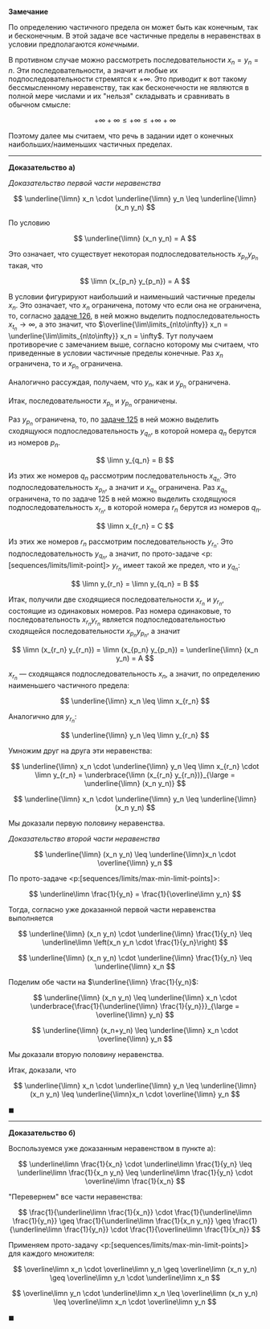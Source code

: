 **Замечание**

По определению частичного предела он может быть как конечным, так и бесконечным.
В этой задаче все частичные пределы в неравенствах в условии предполагаются *конечными*.

В противном случае можно рассмотреть последовательности $x_n = y_n = n$. Эти последовательности, а значит и любые их подпоследовательности стремятся к $+\infty$.
Это приводит к вот такому бессмысленному неравенству, так как бесконечности не являются в полной мере числами и их "нельзя" складывать и сравнивать в обычном смысле:

$$ +\infty +\infty \leq +\infty \leq +\infty +\infty $$

Поэтому далее мы считаем, что речь в задании идет о конечных наибольших/наименьших частичных пределах.

---

**Доказательство а)**

*Доказательство первой части неравенства*

$$ \underline{\limn} x_n \cdot \underline{\limn} y_n \leq \underline{\limn} (x_n y_n) $$

По условию

$$ \underline{\limn} (x_n y_n) = A $$

Это означает, что существует некоторая подпоследовательность $x_{p_n} y_{p_n}$ такая, что

$$ \limn (x_{p_n} y_{p_n}) = A $$

В условии фигурируют наибольший и наименьший частичные пределы $x_n$. Это означает, что $x_n$ ограничена, потому что если она не ограничена, то, согласно [задаче 126](/tasks/126), в ней можно выделить
подпоследовательность $x_{t_n}\to\infty$, а это значит, что $\overline{\lim\limits_{n\to\infty}} x_n = \underline{\lim\limits_{n\to\infty}} x_n = \infty$. Тут получаем противоречие с замечанием выше, согласно которому мы считаем, что приведенные в условии частичные пределы конечные. Раз $x_n$ ограничена, то и $x_{p_n}$ ограничена.

Аналогично рассуждая, получаем, что $y_n$, как и $y_{p_n}$ ограничена.

Итак, последовательности $x_{p_n}$ и $y_{p_n}$ ограничены.

Раз $y_{p_n}$ ограничена, то, по [задаче 125](/tasks/125) в ней можно выделить сходящуюся подпоследовательность $y_{q_n}$, в которой номера $q_n$ берутся из номеров $p_n$.

$$ \limn y_{q_n} = B $$

Из этих же номеров $q_n$ рассмотрим последовательность $x_{q_n}$. Это подпоследовательность $x_{p_n}$, а значит и $x_{q_n}$ ограничена. Раз $x_{q_n}$ ограничена, то по задаче 125 в ней можно выделить сходящуюся
подпоследовательность $x_{r_n}$, в которой номера $r_n$ берутся из номеров $q_n$.

$$ \limn x_{r_n} = C $$

Из этих же номеров $r_n$ рассмотрим последовательность $y_{r_n}$. Это подпоследовательность $y_{q_n}$, а значит, по прото-задаче <p:[sequences/limits/limit-point]> $y_{r_n}$ имеет такой же предел, что и $y_{q_n}$:

$$ \limn y_{r_n} = \limn y_{q_n} = B $$

Итак, получили две сходящиеся последовательности $x_{r_n}$ и $y_{r_n}$, состоящие из одинаковых номеров. Раз номера одинаковые, то последовательность $x_{r_n} y_{r_n}$ является подпоследовательностью сходящейся
последовательности $x_{p_n} y_{p_n}$, а значит

$$ \limn (x_{r_n} y_{r_n}) = \limn (x_{p_n} y_{p_n}) = \underline{\limn} (x_n y_n) = A $$

$x_{r_n}$ — сходящаяся подпоследовательность $x_n$, а значит, по определению наименьшего частичного предела:

$$ \underline{\limn} x_n \leq \limn x_{r_n} $$

Аналогично для $y_{r_n}$:

$$ \underline{\limn} y_n \leq \limn y_{r_n} $$

Умножим друг на друга эти неравенства:

$$ \underline{\limn} x_n \cdot \underline{\limn} y_n \leq \limn x_{r_n} \cdot \limn y_{r_n} = \underbrace{\limn (x_{r_n} y_{r_n})}_{\large = \underline{\limn} (x_n y_n)} $$

$$ \underline{\limn} x_n \cdot \underline{\limn} y_n \leq \underline{\limn} (x_n y_n) $$

Мы доказали первую половину неравенства.

*Доказательство второй части неравенства*

$$ \underline{\limn} (x_n y_n) \leq \underline{\limn}x_n \cdot \overline{\limn} y_n $$

По прото-задаче <p:[sequences/limits/max-min-limit-points]>:

$$ \underline\limn \frac{1}{y_n} = \frac{1}{\overline\limn y_n} $$

Тогда, согласно уже доказанной первой части неравенства выполняется

$$ \underline{\limn} (x_n y_n) \cdot \underline{\limn} \frac{1}{y_n} \leq \underline\limn \left(x_n y_n \cdot \frac{1}{y_n}\right) $$

$$ \underline{\limn} (x_n y_n) \cdot \underline{\limn} \frac{1}{y_n} \leq \underline{\limn} x_n $$

Поделим обе части на $\underline{\limn} \frac{1}{y_n}$:

$$ \underline{\limn} (x_n y_n) \leq \underline{\limn} x_n \cdot \underbrace{\frac{1}{\underline{\limn} \frac{1}{y_n}}}_{\large = \overline{\limn} y_n} $$

$$ \underline{\limn} (x_n+y_n) \leq \underline{\limn} x_n \cdot \overline{\limn} y_n $$

Мы доказали вторую половину неравенства.

Итак, доказали, что

$$ \underline{\limn} x_n \cdot \underline{\limn} y_n \leq \underline{\limn} (x_n y_n) \leq \underline{\limn}x_n \cdot \overline{\limn} y_n $$

$\blacksquare$

---

**Доказательство б)**

Воспользуемся уже доказанным неравенством в пункте а):

$$ \underline\limn \frac{1}{x_n} \cdot \underline\limn \frac{1}{y_n} \leq \underline\limn \frac{1}{x_n y_n} \leq \underline\limn \frac{1}{y_n} \cdot \overline\limn \frac{1}{x_n} $$

"Перевернем" все части неравенства:

$$ \frac{1}{\underline\limn \frac{1}{x_n}} \cdot \frac{1}{\underline\limn \frac{1}{y_n}} \geq \frac{1}{\underline\limn \frac{1}{x_n y_n}} \geq \frac{1}{\underline\limn \frac{1}{y_n}} \cdot \frac{1}{\overline\limn \frac{1}{x_n}} $$

Применяем прото-задачу <p:[sequences/limits/max-min-limit-points]> для каждого множителя:

$$ \overline\limn x_n \cdot \overline\limn y_n \geq \overline\limn (x_n y_n) \geq \overline\limn y_n \cdot \underline\limn x_n $$

$$ \overline\limn y_n \cdot \underline\limn x_n \leq \overline\limn (x_n y_n) \leq \overline\limn x_n \cdot \overline\limn y_n $$

$\blacksquare$